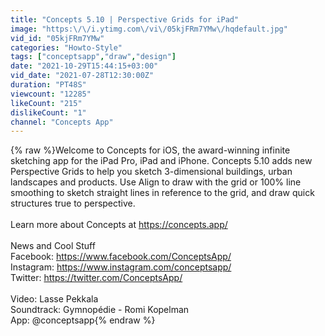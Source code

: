 ```yaml
---
title: "Concepts 5.10 | Perspective Grids for iPad"
image: "https:\/\/i.ytimg.com\/vi\/05kjFRm7YMw\/hqdefault.jpg"
vid_id: "05kjFRm7YMw"
categories: "Howto-Style"
tags: ["conceptsapp","draw","design"]
date: "2021-10-29T15:44:15+03:00"
vid_date: "2021-07-28T12:30:00Z"
duration: "PT48S"
viewcount: "12285"
likeCount: "215"
dislikeCount: "1"
channel: "Concepts App"
---
```

{% raw %}Welcome to Concepts for iOS, the award-winning infinite sketching app for the iPad Pro, iPad and iPhone. Concepts 5.10 adds new Perspective Grids to help you sketch 3-dimensional buildings, urban landscapes and products. Use Align to draw with the grid or 100% line smoothing to sketch straight lines in reference to the grid, and draw quick structures true to perspective.<br /><br />Learn more about Concepts at <a rel="nofollow" target="blank" href="https://concepts.app/">https://concepts.app/</a><br /><br />News and Cool Stuff<br />Facebook: <a rel="nofollow" target="blank" href="https://www.facebook.com/ConceptsApp/">https://www.facebook.com/ConceptsApp/</a><br />Instagram: <a rel="nofollow" target="blank" href="https://www.instagram.com/conceptsapp/">https://www.instagram.com/conceptsapp/</a><br />Twitter: <a rel="nofollow" target="blank" href="https://twitter.com/ConceptsApp/">https://twitter.com/ConceptsApp/</a><br /><br />Video: Lasse Pekkala<br />Soundtrack: Gymnopédie - Romi Kopelman<br />App: @conceptsapp{% endraw %}
